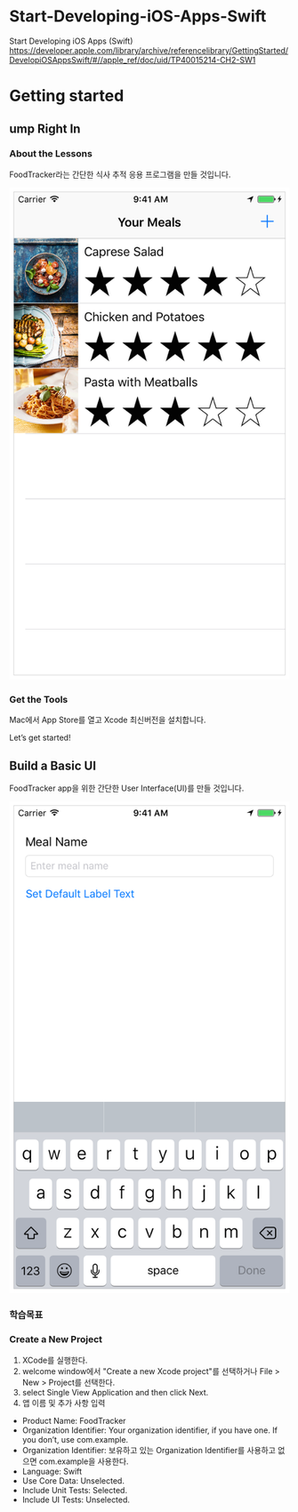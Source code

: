 # Start-Developing-iOS-Apps-Swift
Start Developing iOS Apps (Swift)
https://developer.apple.com/library/archive/referencelibrary/GettingStarted/DevelopiOSAppsSwift/#//apple_ref/doc/uid/TP40015214-CH2-SW1


# Getting started
## ump Right In
### About the Lessons

FoodTracker라는 간단한 식사 추적 응용 프로그램을 만들 것입니다.

![FoodTracker](./images/IN_sim_navbar_2x.png)


### Get the Tools
Mac에서 App Store를 열고 Xcode 최신버전을 설치합니다.

Let’s get started!

## Build a Basic UI
FoodTracker app을 위한 간단한 User Interface(UI)를 만들 것입니다.

![Basic UI](./images/BBUI_sim_finalUI_2x.png)

### 학습목표

### Create a New Project
1. XCode를 실행한다.
2. welcome window에서 "Create a new Xcode project"를 선택하거나 File > New > Project를 선택한다.
3. select Single View Application and then click Next.
4. 앱 이름 및 추가 사항 입력
  * Product Name: FoodTracker
  * Organization Identifier: Your organization identifier, if you have one. If you don’t, use com.example.
  * Organization Identifier: 보유하고 있는 Organization Identifier를 사용하고 없으면 com.example을 사용한다.
  * Language: Swift
  * Use Core Data: Unselected.
  * Include Unit Tests: Selected.
  * Include UI Tests: Unselected.


  




